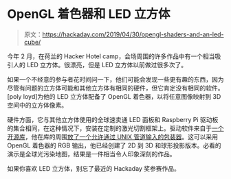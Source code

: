 # OpenGL 着色器和 LED 立方体

> 原文：<https://hackaday.com/2019/04/30/opengl-shaders-and-an-led-cube/>

今年 2 月，在荷兰的 Hacker Hotel camp，会场周围的许多作品中有一个相当吸引人的 LED 立方体。很漂亮，但是 LED 立方体以前做过很多次了。

如果一个不经意的参与者花时间问一下，他们可能会发现一些更有趣的东西，因为尽管有问题的立方体可能和其他立方体有相同的硬件，但它肯定没有相同的软件。[poly loyd]为他的 LED 立方体配备了 OpenGL 着色器，以将任意图像映射到 3D 空间中的立方体像素。

硬件方面，它与其他立方体使用的全球速卖通 LED 面板和 Raspberry Pi 驱动板的集合相同，在这种情况下，安装在定制的激光切割框架上。驱动软件来自于[一个开源库](https://github.com/hzeller/rpi-rgb-led-matrix)，他在库的周围[放了一个允许通过 UNIX 管道输入的包装器](https://github.com/hzeller/rpi-rgb-led-matrix/blob/master/examples-api-use/ledcat.cc)。这可以采用 OpenGL 着色器的 RGB 输出，他已经创建了 2D 到 3D 和球形投影版本。必看的演示是全球光污染地图，结果是一件相当令人印象深刻的作品。

如果你喜欢 LED 立方体，别忘了最近的 Hackaday 奖参赛作品。